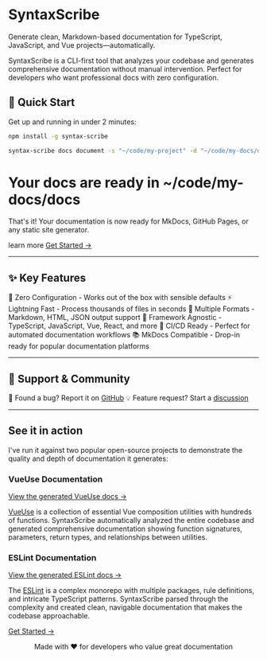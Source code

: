 # SyntaxScribe

Generate clean, Markdown-based documentation for TypeScript, JavaScript, and Vue projects—automatically.

SyntaxScribe is a CLI-first tool that analyzes your codebase and generates comprehensive documentation without manual intervention. Perfect for developers who want professional docs with zero configuration.

## 🚀 Quick Start
Get up and running in under 2 minutes:

```bash
npm install -g syntax-scribe

syntax-scribe docs document -s "~/code/my-project" -d "~/code/my-docs/docs" -l your-license-key
```

# Your docs are ready in ~/code/my-docs/docs
That's it! Your documentation is now ready for MkDocs, GitHub Pages, or any static site generator.

learn more [Get Started →](getting-started.md)

---

## ✨ Key Features

🔄 Zero Configuration - Works out of the box with sensible defaults
⚡ Lightning Fast - Process thousands of files in seconds
📱 Multiple Formats - Markdown, HTML, JSON output support
🎯 Framework Agnostic - TypeScript, JavaScript, Vue, React, and more
🤖 CI/CD Ready - Perfect for automated documentation workflows
📚 MkDocs Compatible - Drop-in ready for popular documentation platforms


---

## 🤝 Support & Community

🐛 Found a bug? Report it on [GitHub](https://github.com/syntax-scribe/feedback/issues)
💡 Feature request? Start a [discussion](https://github.com/syntax-scribe/feedback/discussions)

---

## See it in action

I've run it against two popular open-source projects to demonstrate the quality and depth of documentation it generates:

### VueUse Documentation
[View the generated VueUse docs →](https://syntax-scribe.github.io/sample-vueuse/)

[VueUse](https://vueuse.org/) is a collection of essential Vue composition utilities with hundreds of functions. SyntaxScribe automatically analyzed the entire codebase and generated comprehensive documentation showing function signatures, parameters, return types, and relationships between utilities.


### ESLint Documentation
[View the generated ESLint docs →](https://syntax-scribe.github.io/sample-typescript-eslint/ )

The [ESLint](https://eslint.org/) is a complex monorepo with multiple packages, rule definitions, and intricate TypeScript patterns. SyntaxScribe parsed through the complexity and created clean, navigable documentation that makes the codebase approachable.



[Get Started →](getting-started.md)

<div align="center">
Made with ❤️ for developers who value great documentation
</div>
